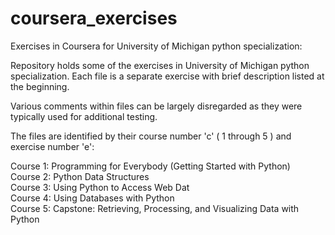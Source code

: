 # coursera_exercises
Exercises in Coursera for University of Michigan python specialization:

Repository holds some of the exercises in University of Michigan python specialization. Each file is a separate exercise with brief description listed at the beginning.

Various comments within files can be largely disregarded as they were typically used for additional testing.

The files are identified by their course number 'c' ( 1 through 5 ) and exercise number 'e':

Course 1: Programming for Everybody (Getting Started with Python)  <br />
Course 2: Python Data Structures  <br />
Course 3: Using Python to Access Web Dat  <br />
Course 4: Using Databases with Python  <br />
Course 5: Capstone: Retrieving, Processing, and Visualizing Data with Python  <br />
